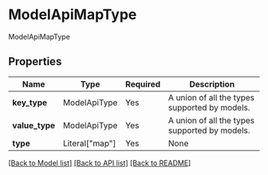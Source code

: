 # ModelApiMapType

ModelApiMapType

## Properties
Name | Type | Required | Description |
------------ | ------------- | ------------- | ------------- |
**key_type** | ModelApiType | Yes | A union of all the types supported by models.  |
**value_type** | ModelApiType | Yes | A union of all the types supported by models.  |
**type** | Literal["map"] | Yes | None |


[[Back to Model list]](../../README.md#documentation-for-models) [[Back to API list]](../../README.md#documentation-for-api-endpoints) [[Back to README]](../../README.md)

